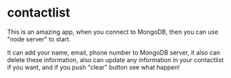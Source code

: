 # contactlist

This is an amazing app, when you connect to MongoDB, then you can use "node server" to start.

It can add your name, email, phone number to MongoDB server, it also can delete these information, also can update any information in your contactlist if you want, and if you push "clear" button see what happen!